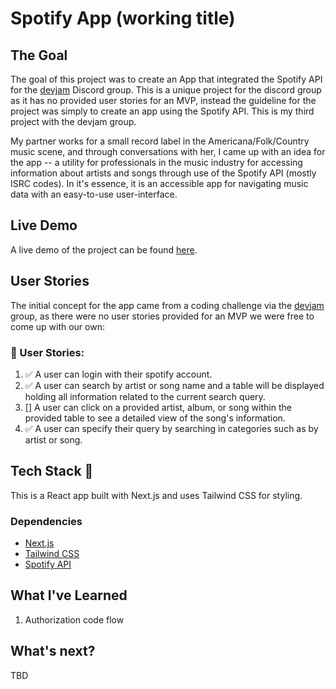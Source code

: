 # Spotify App (working title)

## The Goal 

The goal of this project was to create an App that integrated the Spotify API for the [devjam](https://devjam.vercel.app/project/Spotify-API-11) Discord group. This is a unique project for the discord group as it has no provided user stories for an MVP, instead the guideline for the project was simply to create an app using the Spotify API. This is my third project with the devjam group.

My partner works for a small record label in the Americana/Folk/Country music scene, and through conversations with her, I came up with an idea for the app -- a utility for professionals in the music industry for accessing information about artists and songs through use of the Spotify API (mostly ISRC codes). In it's essence, it is an accessible app for navigating music data with an easy-to-use user-interface.

## Live Demo 

A live demo of the project can be found [here](https://spotifyapp-three.vercel.app/).

## User Stories

The initial concept for the app came from a coding challenge via the [devjam](https://devjam.vercel.app/project/Spotify-API-11) group, as there were no user stories provided for an MVP we were free to come up with our own:

### 📔 User Stories:
1. ✅ A user can login with their spotify account.
2. ✅ A user can search by artist or song name and a table will be displayed holding all information related to the current search query.
3. [] A user can click on a provided artist, album, or song within the provided table to see a detailed view of the song's information.
4. ✅ A user can specify their query by searching in categories such as by artist or song.

 ## Tech Stack 🥞

 This is a React app built with Next.js and uses Tailwind CSS for styling.

 ### Dependencies

 - [Next.js ](https://nextjs.org/)
 - [Tailwind CSS](https://tailwindcss.com/)
 - [Spotify API](https://developer.spotify.com/)

 ## What I've Learned

1. Authorization code flow

## What's next?

TBD